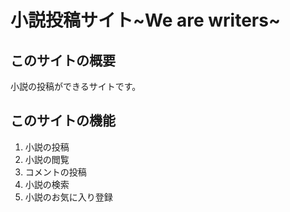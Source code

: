 # 小説投稿サイト~We are writers~

## このサイトの概要
小説の投稿ができるサイトです。

## このサイトの機能
1. 小説の投稿
2. 小説の閲覧
3. コメントの投稿
4. 小説の検索
5. 小説のお気に入り登録


